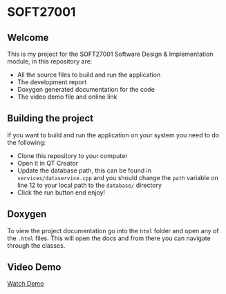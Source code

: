 # SOFT27001
## Welcome
This is my project for the SOFT27001 Software Design & Implementation module, in this repository are:
- All the source files to build and run the application
- The development report
- Doxygen generated documentation for the code
- The video demo file and online link

## Building the project
If you want to build and run the application on your system you need to do the following:
- Clone this repository to your computer
- Open it in QT Creator
- Update the database path, this can be found in `services/dataservice.cpp` and you should change the `path` variable on line 12 to your local path to the `database/` directory
- Click the run button end enjoy!


## Doxygen
To view the project documentation go into the `html` folder and open any of the `.html` files. This will open the docs and from there you can navigate through the classes.

## Video Demo
[Watch Demo](https://drive.google.com/file/d/14T0hojePkEe5N81ujjGwL5NhWV7eS9nD/view?usp=sharing)
